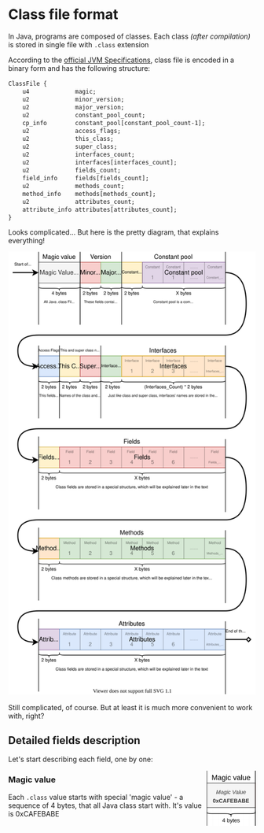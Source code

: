 # Class file format
In Java, programs are composed of classes. Each class *(after compilation)* is stored in single file with `.class` extension

According to the [official JVM Specifications](https://docs.oracle.com/javase/specs/jvms/se7/html/jvms-4.html), class file is encoded in a binary form and has the following structure:

	ClassFile {
	    u4             magic;
	    u2             minor_version;
	    u2             major_version;
	    u2             constant_pool_count;
	    cp_info        constant_pool[constant_pool_count-1];
	    u2             access_flags;
	    u2             this_class;
	    u2             super_class;
	    u2             interfaces_count;
	    u2             interfaces[interfaces_count];
	    u2             fields_count;
	    field_info     fields[fields_count];
	    u2             methods_count;
	    method_info    methods[methods_count];
	    u2             attributes_count;
    	attribute_info attributes[attributes_count];
	}

Looks complicated... But here is the pretty diagram, that explains everything!

![image](../Diagrams/Class%20Loading%20and%20structure/Class%20File%20Structure.drawio.svg)

Still complicated, of course. But at least it is much more convenient to work with, right?
## Detailed fields description
Let's start describing each field, one by one:

<p>
<img align="right" src="../Diagrams/Class%20Loading%20and%20structure/Magic%20Value.png" alt="drawing" width="100"/>

### Magic value
Each `.class` value starts with special 'magic value' - a sequence of 4 bytes, that all Java class start with. It's value is 0xCAFEBABE 
</p>